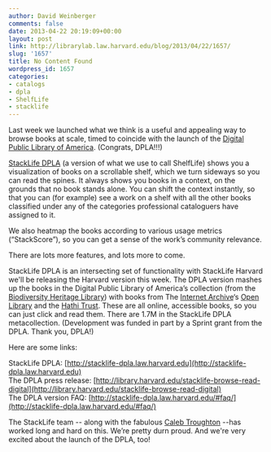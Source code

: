 ```yaml
---
author: David Weinberger
comments: false
date: 2013-04-22 20:19:09+00:00
layout: post
link: http://librarylab.law.harvard.edu/blog/2013/04/22/1657/
slug: '1657'
title: No Content Found
wordpress_id: 1657
categories:
- catalogs
- dpla
- ShelfLife
- stacklife
---
```


Last week we launched what we think is a useful and appealing way to browse books at scale, timed to coincide with the launch of the [Digital Public Library of America](http://dp.la). (Congrats, DPLA!!!)




[StackLife DPLA](http://stacklife-dpla.law.harvard.edu) (a  version of what we use to call ShelfLife) shows you a visualization of books on a scrollable shelf, which we turn sideways so you can read the spines. It always shows you books in a context, on the grounds that no book stands alone. You can shift the context instantly, so that you can (for example) see a work on a shelf with all the other books classified under any of the categories professional cataloguers have assigned to it. 




We also heatmap the books according to various usage metrics (“StackScore”), so you can get a sense of the work’s community relevance. 




There are lots more features, and lots more to come.  




StackLife DPLA is an intersecting set of functionality with StackLife Harvard we'll be releasing the Harvard version this week. The DPLA version mashes up the books in the Digital Public Library of America’s collection (from the [Biodiversity Heritage Library](http://http//www.biodiversitylibrary.org/)) with books from The [Internet Archive](http://www.archive.org/)‘s [Open Library](http://demo.openlibrary.org/) and the [Hathi Trust](http://www.hathitrust.org). These are all online, accessible books, so you can just click and read them. There are 1.7M in the StackLife DPLA metacollection. (Development was funded in part by a Sprint grant from the DPLA. Thank you, DPLA!) 




Here are some links: 




StackLife DPLA: [http://stacklife-dpla.law.harvard.edu](http://stacklife-dpla.law.harvard.edu)  
The DPLA press release: [http://library.harvard.edu/stacklife-browse-read-digital](http://library.harvard.edu/stacklife-browse-read-digital)  
The DPLA version FAQ: [http://stacklife-dpla.law.harvard.edu/#faq/](http://stacklife-dpla.law.harvard.edu/#faq/)




The StackLife team -- along with the fabulous [Caleb Troughton](http://imakewebthings.com/) --has worked long and hard on this. We’re pretty durn proud. And we're very excited about the launch of the DPLA, too!

